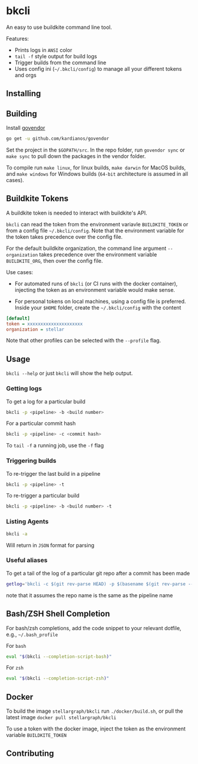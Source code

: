 # bkcli

An easy to use buildkite command line tool.

Features:

* Prints logs in `ANSI` color
* `tail -f` style output for build logs
* Trigger builds from the command line
* Uses config ini (`~/.bkcli/config`) to manage all your different tokens and orgs 

## Installing



## Building

Install [govendor](https://github.com/kardianos/govendor)

```bash
go get -u github.com/kardianos/govendor
```

Set the project in the `$GOPATH/src`. In the repo folder, run `govendor sync` or `make sync` to pull down the packages in the vendor folder.

To compile run `make linux`, for linux builds, `make darwin` for MacOS builds, and `make windows` for Windows builds (`64-bit` architecture is assumed in all cases).


## Buildkite Tokens

A buildkite token is needed to interact with buildkite's API.

`bkcli` can read the token from the environment variavle `BUILDKITE_TOKEN` or from a config file `~/.bkcli/config`. Note that the environment variable for the token takes precedence over the config file. 

For the default buildkite organization, the command line argument `--organization` takes precedence over the environment variable `BUILDKITE_ORG`, then over the config file.

Use cases:


* For automated runs of `bkcli` (or CI runs with the docker container), injecting the token as an environment variable would make sense.


* For personal tokens on local machines, using a config file is preferred. Inside your `$HOME` folder, create the `~/.bkcli/config` with the content

```ini
[default]
token = xxxxxxxxxxxxxxxxxxxxx
organization = stellar
```

Note that other profiles can be selected with the `--profile` flag.
 
## Usage

`bkcli --help` or just `bkcli` will show the help output.


### Getting logs

To get a log for a particular build

```bash
bkcli -p <pipeline> -b <build number>
```

For a particular commit hash

```bash
bkcli -p <pipeline> -c <commit hash>
```

To `tail -f` a running job, use the `-f` flag

### Triggering builds

To re-trigger the last build in a pipeline

```bash
bkcli -p <pipeline> -t
```

To re-trigger a particular build

```bash
bkcli -p <pipeline> -b <build number> -t
```

### Listing Agents

```bash
bkcli -a
```

Will return in `JSON` format for parsing

### Useful aliases

To get a tail of the log of a particular git repo after a commit has been made

```bash
getlog='bkcli -c $(git rev-parse HEAD) -p $(basename $(git rev-parse --show-toplevel)) -f'
```

note that it assumes the repo name is the same as the pipeline name

## Bash/ZSH Shell Completion

For bash/zsh completions, add the code snippet to your relevant dotfile, e.g., `~/.bash_profile` 

For `bash`

```bash
eval "$(bkcli --completion-script-bash)"
```

For `zsh`

```bash
eval "$(bkcli --completion-script-zsh)"
```

## Docker

To build the image `stellargraph/bkcli` run `./docker/build.sh`, or pull the latest image `docker pull stellargraph/bkcli`

To use a token with the docker image, inject the token as the environment variable `BUILDKITE_TOKEN`


## Contributing



